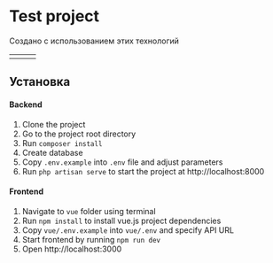 # Test project

Создано с использованием этих технологий
<table>
    <tr>
        <td>
            <a href="https://laravel.com"></a>
        </td>
        <td>
            <a href="https://vuejs.org/"></a>
        </td>
        <td>
            <a href="https://tailwindcss.com/"></a>
        </td>
    </tr>
</table>


## Установка

#### Backend
1. Clone the project
2. Go to the project root directory
3. Run `composer install`
4. Create database
5. Copy `.env.example` into `.env` file and adjust parameters
6. Run `php artisan serve` to start the project at http://localhost:8000

#### Frontend
1. Navigate to `vue` folder using terminal
2. Run `npm install` to install vue.js project dependencies
3. Copy `vue/.env.example` into `vue/.env` and specify API URL
4. Start frontend by running `npm run dev`
5. Open http://localhost:3000


